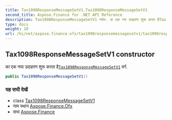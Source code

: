 ```yaml
---
title: Tax1098ResponseMessageSetV1.Tax1098ResponseMessageSetV1
second_title: Aspose.Finance for .NET API Reference
description: Tax1098ResponseMessageSetV1 नर्मत. क एक नय उदहरण शुरू करत हैTax1098ResponseMessageSetV1 वर्ग.
type: docs
weight: 10
url: /hi/net/aspose.finance.ofx/tax1098responsemessagesetv1/tax1098responsemessagesetv1/
---
```

## Tax1098ResponseMessageSetV1 constructor

का एक नया उदाहरण शुरू करता है[`Tax1098ResponseMessageSetV1`](../) वर्ग.

```csharp
public Tax1098ResponseMessageSetV1()
```

### यह सभी देखें

* class [Tax1098ResponseMessageSetV1](../)
* नाम स्थान [Aspose.Finance.Ofx](../../tax1098responsemessagesetv1/)
* सभा [Aspose.Finance](../../../)


